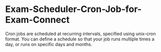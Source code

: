 # Exam-Scheduler-Cron-Job-for-Exam-Connect
Cron jobs are scheduled at recurring intervals, specified using unix-cron format. You can define a schedule so that your job runs multiple times a day, or runs on specific days and months. 
